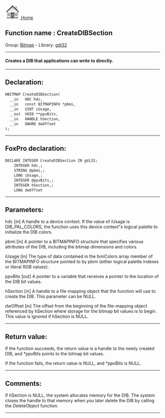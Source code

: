 [<img src="../../images/home.png"> Home ](https://github.com/VFPX/Win32API)  

## Function name : CreateDIBSection
Group: [Bitmap](../../functions_group.md#Bitmap)  -  Library: [gdi32](../../../libraries.md#gdi32)  
***  


#### Creates a DIB that applications can write to directly.
***  


## Declaration:
```foxpro  
HBITMAP CreateDIBSection(
  __in   HDC hdc,
  __in   const BITMAPINFO *pbmi,
  __in   UINT iUsage,
  __out  VOID **ppvBits,
  __in   HANDLE hSection,
  __in   DWORD dwOffset
);  
```  
***  


## FoxPro declaration:
```foxpro  
DECLARE INTEGER CreateDIBSection IN gdi32;
	INTEGER hdc,;
	STRING @pbmi,;
	LONG iUsage,;
	INTEGER @ppvBits,;
	INTEGER hSection,;
	LONG dwOffset  
```  
***  


## Parameters:
hdc [in] 
A handle to a device context. If the value of iUsage is DIB_PAL_COLORS, the function uses this device context"s logical palette to initialize the DIB colors.

pbmi [in] 
A pointer to a BITMAPINFO structure that specifies various attributes of the DIB, including the bitmap dimensions and colors.

iUsage [in] 
The type of data contained in the bmiColors array member of the BITMAPINFO structure pointed to by pbmi (either logical palette indexes or literal RGB values).

ppvBits [out] 
A pointer to a variable that receives a pointer to the location of the DIB bit values.

hSection [in] 
A handle to a file-mapping object that the function will use to create the DIB. This parameter can be NULL.

dwOffset [in] 
The offset from the beginning of the file-mapping object referenced by hSection where storage for the bitmap bit values is to begin. This value is ignored if hSection is NULL.   
***  


## Return value:
If the function succeeds, the return value is a handle to the newly created DIB, and *ppvBits points to the bitmap bit values.

If the function fails, the return value is NULL, and *ppvBits is NULL.
  
***  


## Comments:
If hSection is NULL, the system allocates memory for the DIB. The system closes the handle to that memory when you later delete the DIB by calling the DeleteObject function.  
  
***  

